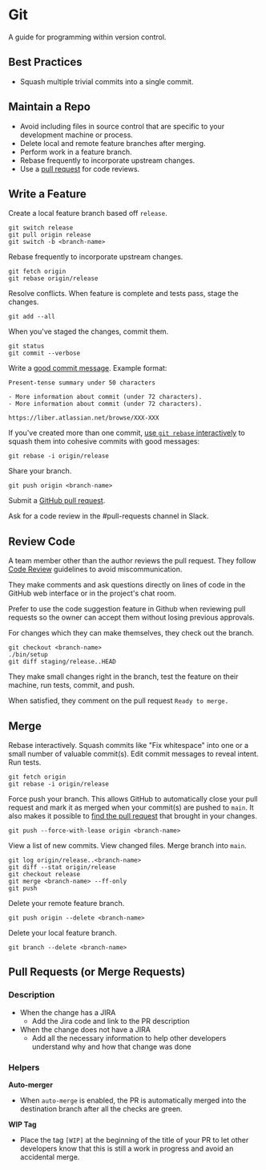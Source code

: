 # Git

A guide for programming within version control.

## Best Practices

- Squash multiple trivial commits into a single commit.

## Maintain a Repo

- Avoid including files in source control that are specific to your development
  machine or process.
- Delete local and remote feature branches after merging.
- Perform work in a feature branch.
- Rebase frequently to incorporate upstream changes.
- Use a [pull request] for code reviews.

[pull request]: https://help.github.com/articles/using-pull-requests/

## Write a Feature

Create a local feature branch based off `release`.

```console
git switch release
git pull origin release
git switch -b <branch-name>
```

Rebase frequently to incorporate upstream changes.

```console
git fetch origin
git rebase origin/release
```

Resolve conflicts. When feature is complete and tests pass, stage the changes.

```console
git add --all
```

When you've staged the changes, commit them.

```console
git status
git commit --verbose
```

Write a [good commit message]. Example format:

    Present-tense summary under 50 characters

    - More information about commit (under 72 characters).
    - More information about commit (under 72 characters).

    https://liber.atlassian.net/browse/XXX-XXX

If you've created more than one commit, [use `git rebase` interactively] to squash them into cohesive commits with good
messages:

```console
git rebase -i origin/release
```

Share your branch.

```console
git push origin <branch-name>
```

Submit a [GitHub pull request].

Ask for a code review in the #pull-requests channel in Slack.

[good commit message]: http://tbaggery.com/2008/04/19/a-note-about-git-commit-messages.html
[use `git rebase` interactively]: https://help.github.com/articles/about-git-rebase/
[github pull request]: https://help.github.com/articles/using-pull-requests/

## Review Code

A team member other than the author reviews the pull request. They follow [Code
Review](/code-review/) guidelines to avoid miscommunication.

They make comments and ask questions directly on lines of code in the GitHub web
interface or in the project's chat room.

Prefer to use the code suggestion feature in Github when reviewing pull requests so
the owner can accept them without losing previous approvals.

For changes which they can make themselves, they check out the branch.

```console
git checkout <branch-name>
./bin/setup
git diff staging/release..HEAD
```

They make small changes right in the branch, test the feature on their machine,
run tests, commit, and push.

When satisfied, they comment on the pull request `Ready to merge.`

## Merge

Rebase interactively. Squash commits like "Fix whitespace" into one or a small
number of valuable commit(s). Edit commit messages to reveal intent. Run tests.

```console
git fetch origin
git rebase -i origin/release
```

Force push your branch. This allows GitHub to automatically close your pull
request and mark it as merged when your commit(s) are pushed to `main`. It also
makes it possible to [find the pull request] that brought in your changes.

```console
git push --force-with-lease origin <branch-name>
```

View a list of new commits. View changed files. Merge branch into `main`.

```console
git log origin/release..<branch-name>
git diff --stat origin/release
git checkout release
git merge <branch-name> --ff-only
git push
```

Delete your remote feature branch.

```console
git push origin --delete <branch-name>
```

Delete your local feature branch.

```console
git branch --delete <branch-name>
```

[find the pull request]: http://stackoverflow.com/a/17819027

## Pull Requests (or Merge Requests)

### Description

- When the change has a JIRA
  - Add the Jira code and link to the PR description
- When the change does not have a JIRA
  - Add all the necessary information to help other developers understand why and how that change was done

### Helpers

**Auto-merger**

- When `auto-merge` is enabled, the PR is automatically merged into the destination branch after all the checks are green.

**WIP Tag**

- Place the tag `[WIP]` at the beginning of the title of your PR to let other developers know that this is still a work in progress and avoid an accidental merge.

